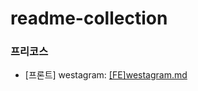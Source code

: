 # readme-collection

### 프리코스
- [프론트] westagram: [[FE]westagram.md](https://github.com/wecode-bootcamp/readme-collection/blob/main/%5BFE%5Dwestagram.md)
